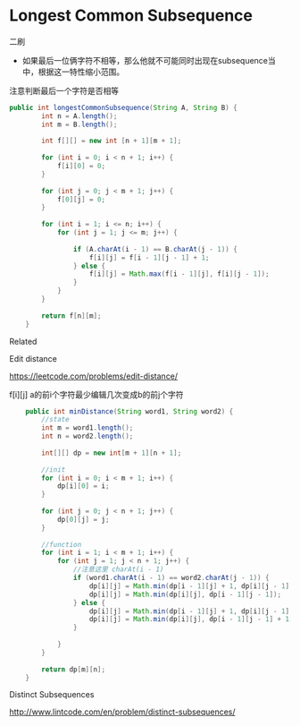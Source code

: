 # Longest Common Subsequence

二刷
* 如果最后一位俩字符不相等，那么他就不可能同时出现在subsequence当中，根据这一特性缩小范围。


注意判断最后一个字符是否相等


```java
public int longestCommonSubsequence(String A, String B) {
        int n = A.length();
        int m = B.length();
        
        int f[][] = new int [n + 1][m + 1];
        
        for (int i = 0; i < n + 1; i++) {
            f[i][0] = 0;
        }
        
        for (int j = 0; j < m + 1; j++) {
            f[0][j] = 0;
        }
        
        for (int i = 1; i <= n; i++) {
            for (int j = 1; j <= m; j++) {
                
                if (A.charAt(i - 1) == B.charAt(j - 1)) {
                    f[i][j] = f[i - 1][j - 1] + 1;                    
                } else {
                    f[i][j] = Math.max(f[i - 1][j], f[i][j - 1]);
                }
            }
        }
        
        return f[n][m];
    }
```

Related

Edit distance

https://leetcode.com/problems/edit-distance/

f[i][j] a的前i个字符最少编辑几次变成b的前j个字符

```java
    public int minDistance(String word1, String word2) {
        //state
        int m = word1.length();
        int n = word2.length();
        
        int[][] dp = new int[m + 1][n + 1];
        
        //init
        for (int i = 0; i < m + 1; i++) {
            dp[i][0] = i;
        }
        
        for (int j = 0; j < n + 1; j++) {
            dp[0][j] = j;
        }
        
        //function
        for (int i = 1; i < m + 1; i++) {
            for (int j = 1; j < n + 1; j++) {
                //注意这里 charAt(i - 1)
                if (word1.charAt(i - 1) == word2.charAt(j - 1)) {
                    dp[i][j] = Math.min(dp[i - 1][j] + 1, dp[i][j - 1] + 1);
                    dp[i][j] = Math.min(dp[i][j], dp[i - 1][j - 1]);
                } else {
                    dp[i][j] = Math.min(dp[i - 1][j] + 1, dp[i][j - 1] + 1);
                    dp[i][j] = Math.min(dp[i][j], dp[i - 1][j - 1] + 1);
                }
                
            }
        }
        
        return dp[m][n];
    }
```

 Distinct Subsequences

http://www.lintcode.com/en/problem/distinct-subsequences/


